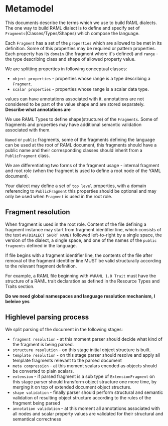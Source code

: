 # Metamodel

This documents describe the terms which we use to build RAML dialects. The one way to build RAML dialect is to define and specify set of `Fragments`(Classes/Types/Shapes) which compose the language. 

Each `Fragment` has a set of the `properties` which are allowed to be met in its definition. Some of this properties may be required or pattern properties. Each property has its `domain` (the fragment where it's defined) and `range` - the type describing class and shape of allowed property value. 

We are splitting properties in following conceptual classes: 
 * `object properties`  - properties whose range is a type describing a `Fragment`.
 * `scalar properties`  - properties whose range is a scalar data type.
 
values can have annotations associated with it. annotations are not considered to be part of the value shape and are stored separately. **Describe what annotations are**
 
We use RAML Types to define shape(structure) of the `Fragments`. Some of fragments and properties may have additional semantic validation associated with them. 

`Named` or `public` fragments, some of the fragments defining the language can be used at the root of RAML document, this fragments should have a public name and their corresponding classes should inherit from a `PublicFragment` class.

We are differentiating two forms of the fragment usage - internal fragment and root role (when the fragment is used to define  a root node of the YAML document). 

Your dialect may define a set of `top level` properties, with a domain referencing to `PublicFragment` this properties should be optional and may only be used when `Fragment` is used in the root role. 

## Fragment resolution
When fragment is used in the root role. Content of the file defining a fragment instance may start from fragment identifier line, which consists of the text `#%(DIALECT SHORT NAME)` followed left-to-right by a single space, the version of the dialect, a single space, and one of the names of the `public fragments` defined in the language.

If file begins with a fragment identifier line, the contents of the file after removal of the fragment identifier line MUST be valid structurally according to the relevant fragment definition. 

For example, a RAML file beginning with `#%RAML 1.0 Trait` must have the structure of a RAML trait declaration as defined in the Resource Types and Traits section.

**Do we need global namespaces and language resolution mechanism, I beleive yes**

## Highlevel parsing process

We split parsing of the document in the following stages:
 * `fragment resolution` - at this moment parser should decide what kind of the fragment is being parsed.
 * `structure resolution`  - on this stage initial object structure is built.
 * `template resolution` - on this stage parser should resolve and apply all template fragments relevant to the parsed document
 * `meta compression` - at this moment scalars encoded as objects should be converted to plain scalars.
 * `extension` - if parsed fragment is a sub type of `ExtensionFragment` on this stage parser should transform object structure one more time, by merging it on top of extended document object structure.
 * `shape validation` - finally parser should perform structural and semantic validation of resulting object structure according to the rules of the fragment being parsed
 * `annotation validation` - at this moment all annotations associated with all nodes and scalar property values are validated for their structural and semantical correctness


